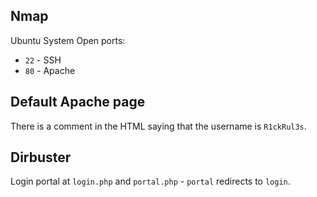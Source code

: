 ## Nmap
Ubuntu System
Open ports:
* `22` - SSH
* `80` - Apache

## Default Apache page
There is a comment in the HTML saying that the username is `R1ckRul3s`.

## Dirbuster
Login portal at `login.php` and `portal.php` - `portal` redirects to `login`.